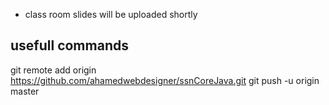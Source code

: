 - class room slides will be uploaded shortly 



usefull commands
---------------------------------------------------------------------
git remote add origin https://github.com/ahamedwebdesigner/ssnCoreJava.git
git push -u origin master